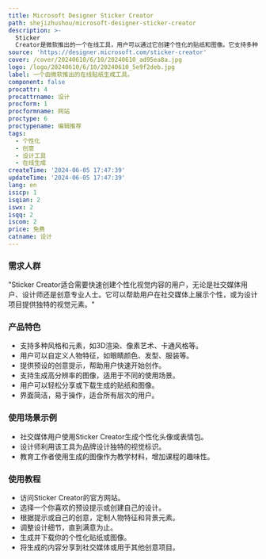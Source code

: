 ```yaml
---
title: Microsoft Designer Sticker Creator
path: shejizhushou/microsoft-designer-sticker-creator
description: >-
  Sticker
  Creator是微软推出的一个在线工具，用户可以通过它创建个性化的贴纸和图像。它支持多种风格和元素，如3D渲染、像素艺术、卡通风格等，用户可以根据自己的需求生成独特的视觉内容。该工具的背景是微软致力于提供创新的设计解决方案，以满足用户在数字媒体和创意表达方面的需求。
source: 'https://designer.microsoft.com/sticker-creator'
cover: /cover/20240610/6/10/20240610_ad95ea8a.jpg
logo: /logo/20240610/6/10/20240610_5e9f2deb.jpg
label: 一个由微软推出的在线贴纸生成工具。
component: false
procattr: 4
procattrname: 设计
procform: 1
procformname: 网站
proctype: 6
proctypename: 编辑推荐
tags:
  - 个性化
  - 创意
  - 设计工具
  - 在线生成
createTime: '2024-06-05 17:47:39'
updateTime: '2024-06-05 17:47:39'
lang: en
isicp: 1
isqian: 2
iswx: 2
isqq: 2
iscom: 2
price: 免费
catname: 设计
---
```




### 需求人群
"Sticker Creator适合需要快速创建个性化视觉内容的用户，无论是社交媒体用户、设计师还是创意专业人士。它可以帮助用户在社交媒体上展示个性，或为设计项目提供独特的视觉元素。"

### 产品特色
* 支持多种风格和元素，如3D渲染、像素艺术、卡通风格等。
* 用户可以自定义人物特征，如眼睛颜色、发型、服装等。
* 提供预设的创意提示，帮助用户快速开始创作。
* 支持生成高分辨率的图像，适用于不同的使用场景。
* 用户可以轻松分享或下载生成的贴纸和图像。
* 界面简洁，易于操作，适合所有层次的用户。

### 使用场景示例
* 社交媒体用户使用Sticker Creator生成个性化头像或表情包。
* 设计师利用该工具为品牌设计独特的视觉标识。
* 教育工作者使用生成的图像作为教学材料，增加课程的趣味性。

### 使用教程
* 访问Sticker Creator的官方网站。
* 选择一个你喜欢的预设提示或创建自己的设计。
* 根据提示或自己的创意，定制人物特征和背景元素。
* 调整设计细节，直到满意为止。
* 生成并下载你的个性化贴纸或图像。
* 将生成的内容分享到社交媒体或用于其他创意项目。

  
